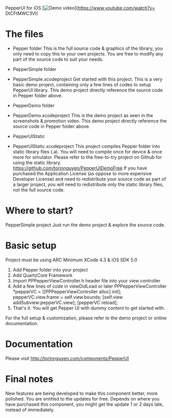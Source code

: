 PepperUI for iOS
[![Demo video](https://img.youtube.com/vi/DtCFtMWC3VI/0.jpg)](https://www.youtube.com/watch?v= DtCFtMWC3VI)


The files
===========================
* Pepper folder
  This is the full source code & graphics of the library, you only need to copy this to your own projects.
  You are free to modify any part of the source code to suit your needs.

* PepperSimple folder
* PepperSimple.xcodeproject
  Get started with this project.
  This is a very basic demo project, containing only a few lines of codes to setup PepperUI library.
  This demo project directly reference the source code in Pepper folder above.

* PepperDemo folder
* PepperDemo.xcodeproject
  This is the demo project as seen in the screenshots & promotion video.
  This demo project directly reference the source code in Pepper folder above.

* PepperUIStatic
* PepperUIStatic.xcodeproject
  This project compiles Pepper folder into static library files (.a).
  You will need to compile once for device & once more for simulator.
  Please refer to the free-to-try project on Github for using the static library.
  https://github.com/torinnguyen/PepperUIDemoFree
  If you have purchased the Application License  (as oppose to more expensive Developer License)
  and need to redistribute your source code as part of a larger project, you will need to redistribute
  only the static library files, not the full source code.



Where to start?
===========================

PepperSimple project
Just run the demo project & explore the source code.



Basic setup
===========================

Project must be using ARC
Minimum XCode 4.3 & iOS SDK 5.0
1. Add Pepper folder into your project
2. Add QuartzCore Framework
3. Import PPPepperViewController.h header file into your view controller
4. Add a few lines of code in viewDidLoad or later
              PPPepperViewController *pepperVC = [[PPPepperViewController alloc] init]; 
              pepperVC.view.frame = self.view.bounds;
              [self.view addSubview:pepperVC.view];
              [pepperVC reload];
5. That's it. You will get Pepper UI with dummy content to get started with.

For the full setup & customization, please refer to the demo project or online documentation.



Documentation
===========================
Please visit http://torinnguyen.com/components/PepperUI



Final notes
===========================
New features are being developed to make this component better, more polished. You are entitled to the updates for free.
Depends on where you have purchased this component, you might get the update 1 or 2 days late, instead of immediately.


